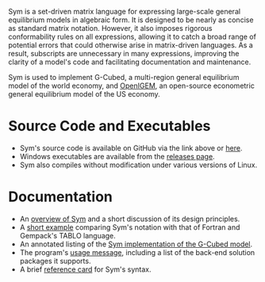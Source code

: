 Sym is a set-driven matrix language for expressing large-scale general 
equilibrium models in algebraic form. It is designed to be nearly as 
concise as standard matrix notation. However, it also imposes rigorous 
conformability rules on all expressions, allowing it to catch a broad 
range of potential errors that could otherwise arise in matrix-driven 
languages. As a result, subscripts are unnecessary in many expressions, 
improving the clarity of a model's code and facilitating documentation 
and maintenance. 

Sym is used to implement G-Cubed, a multi-region general equilibrium model 
of the world economy, and [OpenIGEM](https://openigem.github.io/), 
an open-source econometric general equilibrium model of the US economy.

# Source Code and Executables
+ Sym's source code is available on GitHub via the link above or [here](https://github.com/pjwilcoxen/sym/).
+ Windows executables are available from the [releases page](https://https://github.com/pjwilcoxen/sym/releases/).
+ Sym also compiles without modification under various versions of Linux.

# Documentation
+ An [overview of Sym](sym-overview.pdf) and a short discussion of 
its design principles.
+ A [short example](comparing-notation.pdf) comparing Sym's 
notation with that of Fortran and Gempack's TABLO language.
+ An annotated listing of the [Sym implementation of the G-Cubed model](sym-gcubed-example.pdf).
+ The program's [usage message](usage.md), 
including a list of the back-end solution packages it supports. 
+ A brief [reference card](syntax.md) for Sym's syntax.

